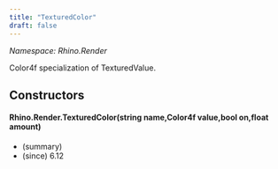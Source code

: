 ```yaml
---
title: "TexturedColor"
draft: false
---
```


*Namespace: Rhino.Render*

   Color4f specialization of TexturedValue.
   
## Constructors
#### Rhino.Render.TexturedColor(string name,Color4f value,bool on,float amount)
- (summary) 
- (since) 6.12

